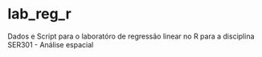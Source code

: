 # lab_reg_r
Dados e Script para o laboratóro de regressão linear no R para a disciplina SER301 - Análise espacial
